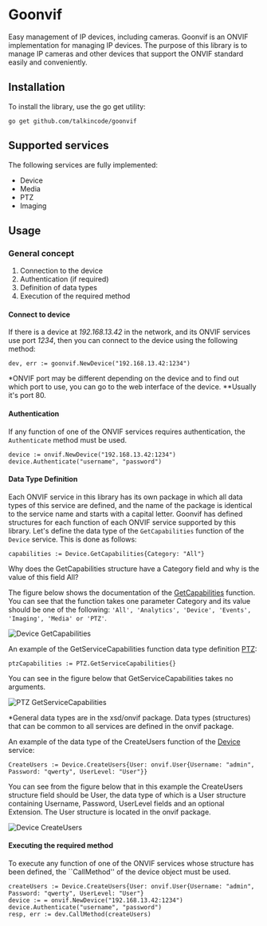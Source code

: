 # Goonvif
Easy management of IP devices, including cameras. Goonvif is an ONVIF implementation for managing IP devices. The purpose of this library is to manage IP cameras and other devices that support the ONVIF standard easily and conveniently.

## Installation
To install the library, use the go get utility:
```
go get github.com/talkincode/goonvif
```
## Supported services
The following services are fully implemented:
- Device
- Media
- PTZ
- Imaging

## Usage

### General concept
1) Connection to the device
2) Authentication (if required)
3) Definition of data types
4) Execution of the required method

#### Connect to device
If there is a device at *192.168.13.42* in the network, and its ONVIF services use port *1234*, then you can connect to the device using the following method:
```
dev, err := goonvif.NewDevice("192.168.13.42:1234")
```

*ONVIF port may be different depending on the device and to find out which port to use, you can go to the web interface of the device. **Usually it's port 80.

#### Authentication
If any function of one of the ONVIF services requires authentication, the `Authenticate` method must be used.
```
device := onvif.NewDevice("192.168.13.42:1234")
device.Authenticate("username", "password")
```

#### Data Type Definition
Each ONVIF service in this library has its own package in which all data types of this service are defined, and the name of the package is identical to the service name and starts with a capital letter.
Goonvif has defined structures for each function of each ONVIF service supported by this library.
Let's define the data type of the `GetCapabilities` function of the `Device` service. This is done as follows:
```
capabilities := Device.GetCapabilities{Category: "All"}
```

Why does the GetCapabilities structure have a Category field and why is the value of this field All?

The figure below shows the documentation of the [GetCapabilities](https://www.onvif.org/ver10/device/wsdl/devicemgmt.wsdl) function. You can see that the function takes one parameter Category and its value should be one of the following:  `'All', 'Analytics', 'Device', 'Events', 'Imaging', 'Media' or 'PTZ'`.

![Device GetCapabilities](img/exmp_GetCapabilities.png)

An example of the GetServiceCapabilities  function data type definition [PTZ](https://www.onvif.org/ver20/ptz/wsdl/ptz.wsdl):
```
ptzCapabilities := PTZ.GetServiceCapabilities{}
```
You can see in the figure below that GetServiceCapabilities takes no arguments.

![PTZ GetServiceCapabilities](img/GetServiceCapabilities.png)

*General data types are in the xsd/onvif package. Data types (structures) that can be common to all services are defined in the onvif package.

An example of the data type of the CreateUsers function of the [Device](https://www.onvif.org/ver10/device/wsdl/devicemgmt.wsdl) service:
```
CreateUsers := Device.CreateUsers{User: onvif.User{Username: "admin", Password: "qwerty", UserLevel: "User"}}
```

You can see from the figure below that in this example the CreateUsers structure field should be User, the data type of which is a User structure containing Username, Password, UserLevel fields and an optional Extension. The User structure is located in the onvif package.

![Device CreateUsers](img/exmp_CreateUsers.png)

#### Executing the required method
To execute any function of one of the ONVIF services whose structure has been defined, the ``CallMethod'' of the device object must be used.
```
createUsers := Device.CreateUsers{User: onvif.User{Username: "admin", Password: "qwerty", UserLevel: "User"}
device := = onvif.NewDevice("192.168.13.42:1234")
device.Authenticate("username", "password")
resp, err := dev.CallMethod(createUsers)
```
